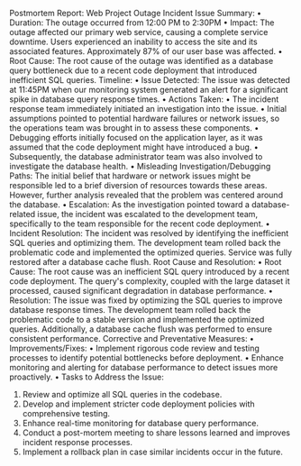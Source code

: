 Postmortem Report: Web Project Outage Incident
Issue Summary:
•	Duration:
The outage occurred from 12:00 PM to 2:30PM 
•	Impact:
The outage affected our primary web service, causing a complete service downtime. Users experienced an inability to access the site and its associated features. Approximately 87% of our user base was affected.
•	Root Cause:
The root cause of the outage was identified as a database query bottleneck due to a recent code deployment that introduced inefficient SQL queries.
Timeline:
•	Issue Detected:
The issue was detected at 11:45PM when our monitoring system generated an alert for a significant spike in database query response times.
•	Actions Taken:
•	The incident response team immediately initiated an investigation into the issue.
•	Initial assumptions pointed to potential hardware failures or network issues, so the operations team was brought in to assess these components.
•	Debugging efforts initially focused on the application layer, as it was assumed that the code deployment might have introduced a bug.
•	Subsequently, the database administrator team was also involved to investigate the database health.
•	Misleading Investigation/Debugging Paths:
The initial belief that hardware or network issues might be responsible led to a brief diversion of resources towards these areas. However, further analysis revealed that the problem was centered around the database.
•	Escalation:
As the investigation pointed toward a database-related issue, the incident was escalated to the development team, specifically to the team responsible for the recent code deployment.
•	Incident Resolution:
The incident was resolved by identifying the inefficient SQL queries and optimizing them. The development team rolled back the problematic code and implemented the optimized queries. Service was fully restored after a database cache flush.
Root Cause and Resolution:
•	Root Cause:
The root cause was an inefficient SQL query introduced by a recent code deployment. The query's complexity, coupled with the large dataset it processed, caused significant degradation in database performance.
•	Resolution:
The issue was fixed by optimizing the SQL queries to improve database response times. The development team rolled back the problematic code to a stable version and implemented the optimized queries. Additionally, a database cache flush was performed to ensure consistent performance.
Corrective and Preventative Measures:
•	Improvements/Fixes:
•	Implement rigorous code review and testing processes to identify potential bottlenecks before deployment.
•	Enhance monitoring and alerting for database performance to detect issues more proactively.
•	Tasks to Address the Issue:
1.	Review and optimize all SQL queries in the codebase.
2.	Develop and implement stricter code deployment policies with comprehensive testing.
3.	Enhance real-time monitoring for database query performance.
4.	Conduct a post-mortem meeting to share lessons learned and improves incident response processes.
5.	Implement a rollback plan in case similar incidents occur in the future.


